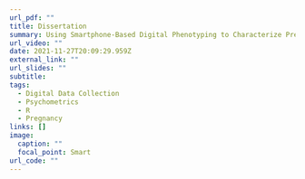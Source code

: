 ```yaml
---
url_pdf: ""
title: Dissertation
summary: Using Smartphone-Based Digital Phenotyping to Characterize Prenatal Maternal Mental Health
url_video: ""
date: 2021-11-27T20:09:29.959Z
external_link: ""
url_slides: ""
subtitle:
tags:
  - Digital Data Collection
  - Psychometrics
  - R
  - Pregnancy
links: []
image:
  caption: ""
  focal_point: Smart
url_code: ""
---
```


